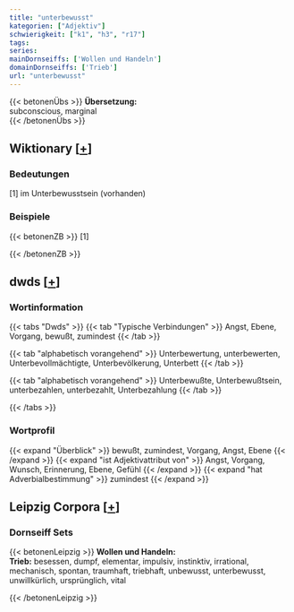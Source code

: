 ```yaml
---
title: "unterbewusst"
kategorien: ["Adjektiv"]
schwierigkeit: ["k1", "h3", "r17"]
tags:
series:
mainDornseiffs: ['Wollen und Handeln']
domainDornseiffs: ['Trieb']
url: "unterbewusst"
---
```


{{< betonenÜbs >}}
**Übersetzung:**  
subconscious, marginal  
{{< /betonenÜbs >}}

## Wiktionary [[+](https://de.wiktionary.org/wiki/unterbewusst)]

### Bedeutungen
[1] im Unterbewusstsein (vorhanden)  

### Beispiele
{{< betonenZB >}}
[1]  

{{< /betonenZB >}}


## dwds [[+](https://www.dwds.de/wb/unterbewusst)]

### Wortinformation
{{< tabs "Dwds" >}}
{{< tab "Typische Verbindungen" >}}
Angst, Ebene, Vorgang, bewußt, zumindest
{{< /tab >}}

{{< tab "alphabetisch vorangehend" >}}
Unterbewertung, unterbewerten, Unterbevollmächtigte, Unterbevölkerung, Unterbett
{{< /tab >}}

{{< tab "alphabetisch vorangehend" >}}
Unterbewußte, Unterbewußtsein, unterbezahlen, unterbezahlt, Unterbezahlung
{{< /tab >}}

{{< /tabs >}}

### Wortprofil
{{< expand "Überblick" >}} bewußt, zumindest, Vorgang, Angst, Ebene {{< /expand >}}
{{< expand "ist Adjektivattribut von" >}} Angst, Vorgang, Wunsch, Erinnerung, Ebene, Gefühl {{< /expand >}}
{{< expand "hat Adverbialbestimmung" >}} zumindest {{< /expand >}}

## Leipzig Corpora [[+](https://corpora.uni-leipzig.de/en/res?word=unterbewusst&corpusId=deu_newscrawl-public_2018)]

### Dornseiff Sets
{{< betonenLeipzig >}}
**Wollen und Handeln:**  
**Trieb:** besessen, dumpf, elementar, impulsiv, instinktiv, irrational, mechanisch, spontan, traumhaft, triebhaft, unbewusst, unterbewusst, unwillkürlich, ursprünglich, vital  

{{< /betonenLeipzig >}}
